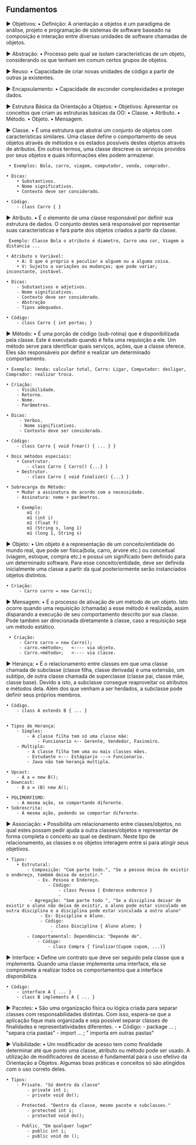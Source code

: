 ## Fundamentos
► Objetivos:
	• Definição: A orientação a objetos é um paradigma de análise, projeto e programação de sistemas de software baseado na composição e interação entre diversas unidades de software chamadas de objetos.
	
► Abstração:
	• Processo pelo qual se isolam caracteristicas de um objeto, considerando os que tenham em comum certos grupos de objetos.

► Reuso:
	• Capacidade de criar novas unidades de código a partir de outras ja existentes.

► Encapsulamento:
	• Capacidade de esconder complexidades e proteger dados.

► Estrutura Básica da Orientação a Objetos:
	• Objetivos: Apresentar os conceitos que criam as estruturas básicas da OO:
		• Classe.
		• Atributo.
		• Método.
		• Objeto.
		• Mensagem.

► Classe.
	• É uma estrutura que abstrai um conjunto de objetos com características similares. Uma classe define o comportamento de seus objetos através de métodos e os estados possíveis destes objetos através de atributos. Em outros termos, uma classe descreve os serviços providos por seus objetos e quais informações eles podem armazenar.

	 • Exemplos: Bola, carro, viagem, computador, venda, comprador.

	• Dicas:
		• Substantivos.
		• Nome significativos.
		• Contexto deve ser considerado.

	• Código.
		- class Carro { }

► Atributo.
	• É o elemento de uma classe responsável por definir sua estrutura de dados. O conjunto destes será responsável por representar suas características e fará parte dos objetos criados a partir da classe.

	 Exemplo: Classe Bola o atributo é diametro, Carro uma cor, Viagem a distancia ...

	• Atributo x Variável:
		• A: O que é próprio e peculiar a alguem ou a alguma coisa.
		• V: Sujeito a variações ou mudanças; que pode variar; inconstante, instável.

	• Dicas:
		- Substantivos e adjetivos.
		- Nome significativos.
		- Contexto deve ser considerado.
		- Abstração
		- Tipos adequados.

	• Código:
		- class Carro { int portas; }

► Método:
	• É uma porção de código (sub-rotina) que é disponibilizada pela classe. Este é executado quando é feita uma requisição a ele. Um método serve para identificar quais serviços, ações, que a classe oferece. Eles são responsáveis por definir e realizar um determinado comportamento.

	• Exemplo: Venda: calcular total, Carro: Ligar, Computador: desligar, Comprador: realizar troca.

	• Criação: 
		- Visibilidade.
		- Retorno.
		- Nome.
		- Parâmetros.

	• Dicas:
		 - Verbos.
		 - Nome significativos.
		 - Contexto deve ser considerado.

	• Código:
		- class Carro { void frear() { ... } }

	• Dois métodos especiais:
		• Construtor.
			- class Carro { Carro() {...} }
		• Destrutor.
			- class Carro { void finalize() {...} } 

	• Sobrecarga do Método:
		• Mudar a assinatura de acordo com a necessidade.
		- Assinatura: nome + parâmetros.

		• Exemplo:
			m1 ()
			m1 (int i)
			m1 (float f)
			m1 (String s, long 1)
			m1 (long 1, String s)

► Objeto:
	• Um objeto é a representação de um conceito/entidade do mundo real, que pode ser física(bola, carro, árvore etc.) ou conceitual (viagem, estoque, compra etc.) e possui um significado bem definido para um determinado software. Para esse conceito/entidade, deve ser definida inicialmente uma classe a partir da qual posteriormente serão instanciados objetos distintos.

	• Criação:
		 - Carro carro = new Carro();

► Mensagem:
	• É o processo de ativação de um método de um objeto. Isto ocorre quando uma requisição (chamada) a esse método é realizada, assim disparando a execução de seu comportamento descrito por sua classe. Pode também ser direcionada diretamente à classe, caso a requisição seja um método estático.

	 • Criação:
		 - Carro carro = new Carro();
		 - carro.<método>;   <---- via objeto.
		 - Carro.<método>;   <---- via classe.

► Herança:
	• É o relacionamento entre classes em que uma classe chamada de subclasse (classe filha, classe derivada) é uma extensão, um subtipo, de outra classe chamada de superclasse (classe pai, classe mãe, classe base). Devido a isto, a subclasse consegue reaproveitar os atributos e métodos dela. Além dos que venham a ser herdados, a subclasse pode definir seus próprios membros.

	• Código.
		- class A extends B { ... }


	• Tipos de Herança:
		- Simples:
			- A classe filha tem só uma classe mãe:
				- Funcionario <-- Gerente, Vendedor, Faxineiro.
		- Multipla:
			- A classe filha tem uma ou mais classes mães.
			- Estudante <--- Estágiario ---> Funcionario.
			- Java não tem herança multipla.

	• Upcast:
		- A a = new B();
	• Downcast:
		- B a = (B) new A();

	• POLIMORFISMO:
		- A mesma ação, se comportando diferente.
	• Sobrescrita:
		- A mesma ação, podendo se comportar diferente.

► Associação:
	• Possibilita um relacionamento entre classes/objetos, no qual estes possam pedir ajuda a outra classes/objetos e representar de forma completa o conceito ao qual se destinam. Neste tipo de relacionamento, as classes e os objetos interagem entre si para atingir seus objetivos.

	• Tipos:
		• Estrutural: 
			- Composição: "Com parte todo.", "Se a pessoa deixa de existir o endereço, também deixa de existir."
				- Ex. Pessoa e Endereço.
					- Código:
						- class Pessoa { Endereco endereco }
						- 
			 - Agregação: "Sem parte todo ", "Se a disciplina deixar de existir o aluno não deixa de existir, o aluno pode estar vinculado em outra disciplina e a disciplina pode estar vinculada a outro aluno"
				 - Ex: Disciplina e Aluno.
				 - Código:
					 - class Disciplina { Aluno aluno; }
					 - 
			- Comportamental: Dependência: "Depende de".
				- Código:
					- class Compra { finalizar(Cupom cupom, ...)}

► Interface:
	• Define um contrato que deve ser seguido pela classe que a implementa. Quando uma classe implementa uma interface, ela se compromete a realizar todos os comportamentos que a interface disponibiliza.

	• Código:
		- interface A { ... }
		- class B implements A { ... }

► Pacotes:
	• São uma organização física ou lógica criada para separar classes com responsabilidades distintas. Com isso, espera-se que a aplicação fique mais organizada e seja possível separar classes de finalidades e representatividades diferentes.
	-
	• Código:
		 - package ... ;   "separa cria pastas"
		 - import ... ;     " importa em outras pastas"

► Visibilidade:
	• Um modificador de acesso tem como finalidade determinar até que ponto uma classe, atributo ou método pode ser usado. A utilização de modificadores de acesso é fundamental para o uso efetivo da Orientação a Objetos. Algumas boas práticas e conceitos só são atingidos com o uso correto deles.

	• Tipos:
		- Private. "Só dentro da classe"
			- private int i;
			- private void do();

		- Protected. "Dentro da classe, mesmo pacote e subclasses."
			- protected int i;
			- protected void do();

		- Public. "Em qualquer lugar"
			- public int i;
			- public void do ();